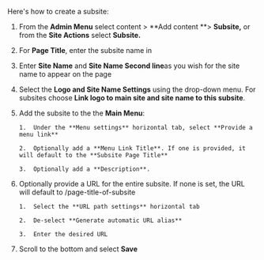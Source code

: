 Here&#39;s how to create a subsite:

1.  From the **Admin Menu** select content &gt; **Add content **&gt; **Subsite,** or from the **Site Actions** select **Subsite.**

2.  For **Page Title**, enter the subsite name in

3.  Enter **Site Name** and **Site Name Second line**as you wish for the site name to appear on the page

4.  Select the **Logo and Site Name Settings** using the drop-down menu. For subsites choose **Link logo to main site and site name to this subsite**.

5.  Add the subsite to the the **Main Menu**:

        1.  Under the **Menu settings** horizontal tab, select **Provide a menu link**

        2.  Optionally add a **Menu Link Title**. If one is provided, it will default to the **Subsite Page Title**

        3.  Optionally add a **Description**.
6.  Optionally provide a URL for the entire subsite. If none is set, the URL will default to /page-title-of-subsite

        1.  Select the **URL path settings** horizontal tab

        2.  De-select **Generate automatic URL alias**

        3.  Enter the desired URL
7.  Scroll to the bottom and select **Save**
